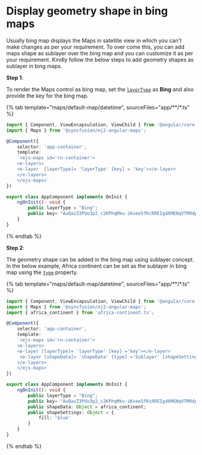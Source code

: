 # Display geometry shape in bing maps

Usually bing map displays the Maps in satellite view in which you can't make changes as per your requirement. To over come this, you can add maps shape as sublayer over the bing map and you can customize it as per your requirement. Kindly follow the below steps to add geometry shapes as sublayer in bing maps.

**Step 1**:

To render the Maps control as bing map, set the [`layerType`](../api/maps/layerSettingsModel/#layertype) as **Bing** and also provide the key for the bing map.

{% tab template="maps/default-map/datetime", sourceFiles="app/**/*.ts" %}

```typescript
import { Component, ViewEncapsulation, ViewChild } from '@angular/core';
import { Maps } from '@syncfusion/ej2-angular-maps';

@Component({
    selector: 'app-container',
    template:
    `<ejs-maps id='rn-container'>
    <e-layers>
    <e-layer  [layerType]= 'layerType' [key] = 'key'></e-layer>
    </e-layers>
    </ejs-maps>`
})

export class AppComponent implements OnInit {
    ngOnInit(): void {
        public layerType = "Bing";
        public key= "AuQazZ3PUo3p2_c2KPhqMku-iKvee5fKcRREIg46MENqVTM9dp2ZyTbrHJpR9esZ"
    }
}
```

 {% endtab %}

**Step 2**:

The geometry shape can be added in the bing map using sublayer concept. In the below example, Africa continent can be set as the sublayer in bing map using the [`type`](../api/maps/layerSettingsModel/#type) property.

{% tab template="maps/default-map/datetime", sourceFiles="app/**/*.ts" %}

```typescript
import { Component, ViewEncapsulation, ViewChild } from '@angular/core';
import { Maps } from '@syncfusion/ej2-angular-maps';
import { africa_continent } from 'africa-continent.ts';

@Component({
    selector: 'app-container',
    template:
    `<ejs-maps id='rn-container'>
    <e-layers>
    <e-layer [layerType]= 'layerType' [key] ='key'></e-layer>
     <e-layer [shapeData]= 'shapeData' [type] ='Sublayer' [shapeSettings]='shapeSettings'></e-layer>
    </e-layers>
    </ejs-maps>`
})

export class AppComponent implements OnInit {
    ngOnInit(): void {
        public layerType = "Bing";
        public key= "AuQazZ3PUo3p2_c2KPhqMku-iKvee5fKcRREIg46MENqVTM9dp2ZyTbrHJpR9esZ";
        public shapeData: Object = africa_continent;
        public shapeSettings: Object = {
            fill: 'blue'
        }
    }
}
```

 {% endtab %}